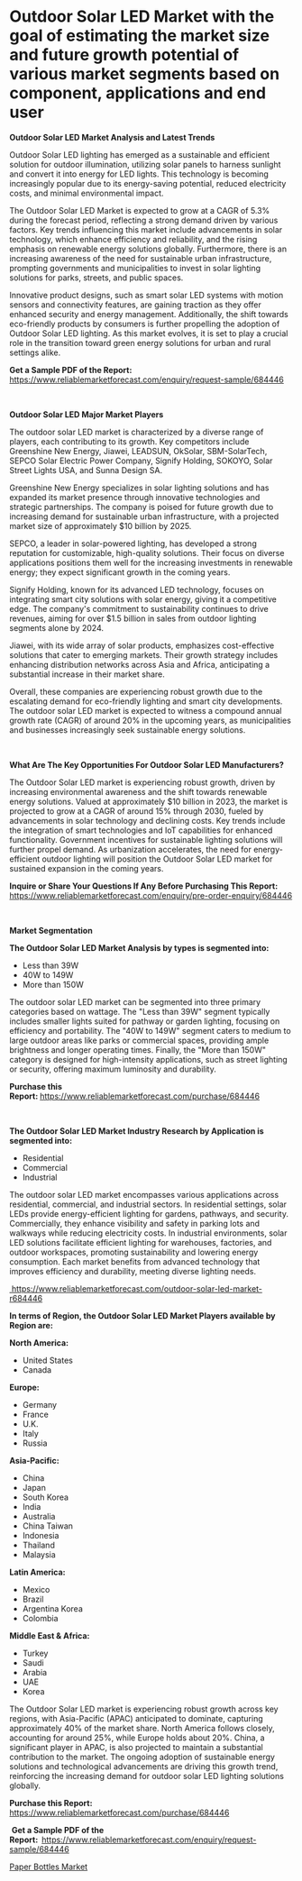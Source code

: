 <p><h1>Outdoor Solar LED Market with the goal of estimating the market size and future growth potential of various market segments based on component, applications and end user</h1></p><p><strong>Outdoor Solar LED Market Analysis and Latest Trends</strong></p>
<p><p>Outdoor Solar LED lighting has emerged as a sustainable and efficient solution for outdoor illumination, utilizing solar panels to harness sunlight and convert it into energy for LED lights. This technology is becoming increasingly popular due to its energy-saving potential, reduced electricity costs, and minimal environmental impact.</p><p>The Outdoor Solar LED Market is expected to grow at a CAGR of 5.3% during the forecast period, reflecting a strong demand driven by various factors. Key trends influencing this market include advancements in solar technology, which enhance efficiency and reliability, and the rising emphasis on renewable energy solutions globally. Furthermore, there is an increasing awareness of the need for sustainable urban infrastructure, prompting governments and municipalities to invest in solar lighting solutions for parks, streets, and public spaces.</p><p>Innovative product designs, such as smart solar LED systems with motion sensors and connectivity features, are gaining traction as they offer enhanced security and energy management. Additionally, the shift towards eco-friendly products by consumers is further propelling the adoption of Outdoor Solar LED lighting. As this market evolves, it is set to play a crucial role in the transition toward green energy solutions for urban and rural settings alike.</p></p>
<p><strong>Get a Sample PDF of the Report:&nbsp;</strong> <a href="https://www.reliablemarketforecast.com/enquiry/request-sample/684446?utm_campaign=1833&utm_medium=2&utm_source=Github&utm_content=ia&utm_term=08022025&utm_id=outdoor-solar-led">https://www.reliablemarketforecast.com/enquiry/request-sample/684446</a></p>
<p>&nbsp;</p>
<p><strong>Outdoor Solar LED Major Market Players</strong></p>
<p><p>The outdoor solar LED market is characterized by a diverse range of players, each contributing to its growth. Key competitors include Greenshine New Energy, Jiawei, LEADSUN, OkSolar, SBM-SolarTech, SEPCO Solar Electric Power Company, Signify Holding, SOKOYO, Solar Street Lights USA, and Sunna Design SA. </p><p>Greenshine New Energy specializes in solar lighting solutions and has expanded its market presence through innovative technologies and strategic partnerships. The company is poised for future growth due to increasing demand for sustainable urban infrastructure, with a projected market size of approximately $10 billion by 2025.</p><p>SEPCO, a leader in solar-powered lighting, has developed a strong reputation for customizable, high-quality solutions. Their focus on diverse applications positions them well for the increasing investments in renewable energy; they expect significant growth in the coming years.</p><p>Signify Holding, known for its advanced LED technology, focuses on integrating smart city solutions with solar energy, giving it a competitive edge. The company's commitment to sustainability continues to drive revenues, aiming for over $1.5 billion in sales from outdoor lighting segments alone by 2024.</p><p>Jiawei, with its wide array of solar products, emphasizes cost-effective solutions that cater to emerging markets. Their growth strategy includes enhancing distribution networks across Asia and Africa, anticipating a substantial increase in their market share.</p><p>Overall, these companies are experiencing robust growth due to the escalating demand for eco-friendly lighting and smart city developments. The outdoor solar LED market is expected to witness a compound annual growth rate (CAGR) of around 20% in the upcoming years, as municipalities and businesses increasingly seek sustainable energy solutions.</p></p>
<p>&nbsp;</p>
<p><strong>What Are The Key Opportunities For Outdoor Solar LED Manufacturers?</strong></p>
<p><p>The Outdoor Solar LED market is experiencing robust growth, driven by increasing environmental awareness and the shift towards renewable energy solutions. Valued at approximately $10 billion in 2023, the market is projected to grow at a CAGR of around 15% through 2030, fueled by advancements in solar technology and declining costs. Key trends include the integration of smart technologies and IoT capabilities for enhanced functionality. Government incentives for sustainable lighting solutions will further propel demand. As urbanization accelerates, the need for energy-efficient outdoor lighting will position the Outdoor Solar LED market for sustained expansion in the coming years.</p></p>
<p><strong>Inquire or Share Your Questions If Any Before Purchasing This Report:</strong> <a href="https://www.reliablemarketforecast.com/enquiry/pre-order-enquiry/684446?utm_campaign=1833&utm_medium=2&utm_source=Github&utm_content=ia&utm_term=08022025&utm_id=outdoor-solar-led">https://www.reliablemarketforecast.com/enquiry/pre-order-enquiry/684446</a></p>
<p>&nbsp;</p>
<p><strong>Market Segmentation</strong></p>
<p><strong>The Outdoor Solar LED Market Analysis by types is segmented into:</strong></p>
<p><ul><li>Less than 39W</li><li>40W to 149W</li><li>More than 150W</li></ul></p>
<p><p>The outdoor solar LED market can be segmented into three primary categories based on wattage. The "Less than 39W" segment typically includes smaller lights suited for pathway or garden lighting, focusing on efficiency and portability. The "40W to 149W" segment caters to medium to large outdoor areas like parks or commercial spaces, providing ample brightness and longer operating times. Finally, the "More than 150W" category is designed for high-intensity applications, such as street lighting or security, offering maximum luminosity and durability.</p></p>
<p><strong>Purchase this Report:&nbsp;</strong><a href="https://www.reliablemarketforecast.com/purchase/684446?utm_campaign=1833&utm_medium=2&utm_source=Github&utm_content=ia&utm_term=08022025&utm_id=outdoor-solar-led">https://www.reliablemarketforecast.com/purchase/684446</a></p>
<p>&nbsp;</p>
<p><strong>The Outdoor Solar LED Market Industry Research by Application is segmented into:</strong></p>
<p><ul><li>Residential</li><li>Commercial</li><li>Industrial</li></ul></p>
<p><p>The outdoor solar LED market encompasses various applications across residential, commercial, and industrial sectors. In residential settings, solar LEDs provide energy-efficient lighting for gardens, pathways, and security. Commercially, they enhance visibility and safety in parking lots and walkways while reducing electricity costs. In industrial environments, solar LED solutions facilitate efficient lighting for warehouses, factories, and outdoor workspaces, promoting sustainability and lowering energy consumption. Each market benefits from advanced technology that improves efficiency and durability, meeting diverse lighting needs.</p></p>
<p><a href="https://www.reliablemarketforecast.com/outdoor-solar-led-market-r684446?utm_campaign=1833&utm_medium=2&utm_source=Github&utm_content=ia&utm_term=08022025&utm_id=outdoor-solar-led">&nbsp;https://www.reliablemarketforecast.com/outdoor-solar-led-market-r684446</a></p>
<p><strong>In terms of Region, the Outdoor Solar LED Market Players available by Region are:</strong></p>
<p>
    <p> <strong> North America: </strong>
        <ul>
            <li>United States</li>
            <li>Canada</li>
        </ul>
        </p> 
    <p> <strong> Europe: </strong>
        <ul>
            <li>Germany</li>
            <li>France</li>
            <li>U.K.</li>
            <li>Italy</li>
            <li>Russia</li>
        </ul>
        </p> 
    <p> <strong> Asia-Pacific: </strong>
        <ul>
            <li>China</li>
            <li>Japan</li>
            <li>South Korea</li>
            <li>India</li>
            <li>Australia</li>
            <li>China Taiwan</li>
            <li>Indonesia</li>
            <li>Thailand</li>
            <li>Malaysia</li>
        </ul>
        </p> 
    <p> <strong> Latin America: </strong>
        <ul>
            <li>Mexico</li>
            <li>Brazil</li>
            <li>Argentina Korea</li>
            <li>Colombia</li>
        </ul>
        </p> 
    <p> <strong> Middle East & Africa: </strong>
        <ul>
            <li>Turkey</li>
            <li>Saudi</li>
            <li>Arabia</li>
            <li>UAE</li>
            <li>Korea</li>
        </ul>
    </p>
    </p>
<p><p>The Outdoor Solar LED market is experiencing robust growth across key regions, with Asia-Pacific (APAC) anticipated to dominate, capturing approximately 40% of the market share. North America follows closely, accounting for around 25%, while Europe holds about 20%. China, a significant player in APAC, is also projected to maintain a substantial contribution to the market. The ongoing adoption of sustainable energy solutions and technological advancements are driving this growth trend, reinforcing the increasing demand for outdoor solar LED lighting solutions globally.</p></p>
<p><strong>Purchase this Report: </strong><a href="https://www.reliablemarketforecast.com/purchase/684446?utm_campaign=1833&utm_medium=2&utm_source=Github&utm_content=ia&utm_term=08022025&utm_id=outdoor-solar-led">https://www.reliablemarketforecast.com/purchase/684446</a></p>
<p>&nbsp;<strong>Get a Sample PDF of the Report:&nbsp;&nbsp;</strong><a href="https://www.reliablemarketforecast.com/enquiry/request-sample/684446?utm_campaign=1833&utm_medium=2&utm_source=Github&utm_content=ia&utm_term=08022025&utm_id=outdoor-solar-led">https://www.reliablemarketforecast.com/enquiry/request-sample/684446</a></p>
<p><strong></strong></p>
<p><p><a href="https://github.com/FassouRP/Market-Research-Report-List-7/blob/main/paper-bottles-market.md?utm_campaign=1833&utm_medium=2&utm_source=Github&utm_content=ia&utm_term=08022025&utm_id=outdoor-solar-led">Paper Bottles Market</a></p></p>